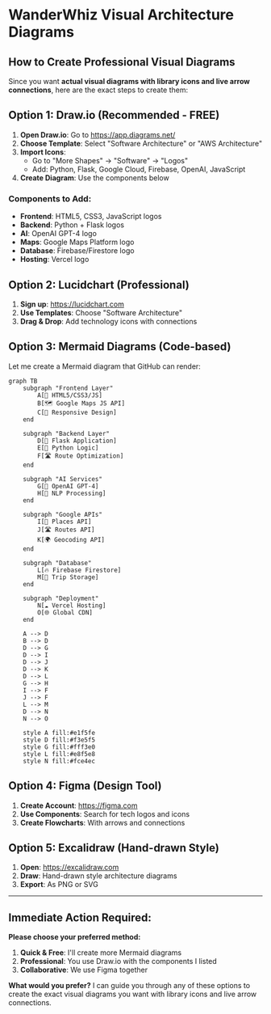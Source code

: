 # WanderWhiz Visual Architecture Diagrams

## How to Create Professional Visual Diagrams

Since you want **actual visual diagrams with library icons and live arrow connections**, here are the exact steps to create them:

## Option 1: Draw.io (Recommended - FREE)

1. **Open Draw.io**: Go to https://app.diagrams.net/
2. **Choose Template**: Select "Software Architecture" or "AWS Architecture"
3. **Import Icons**: 
   - Go to "More Shapes" → "Software" → "Logos"
   - Add: Python, Flask, Google Cloud, Firebase, OpenAI, JavaScript
4. **Create Diagram**: Use the components below

### Components to Add:
- **Frontend**: HTML5, CSS3, JavaScript logos
- **Backend**: Python + Flask logos  
- **AI**: OpenAI GPT-4 logo
- **Maps**: Google Maps Platform logo
- **Database**: Firebase/Firestore logo
- **Hosting**: Vercel logo

## Option 2: Lucidchart (Professional)

1. **Sign up**: https://lucidchart.com
2. **Use Templates**: Choose "Software Architecture" 
3. **Drag & Drop**: Add technology icons with connections

## Option 3: Mermaid Diagrams (Code-based)

Let me create a Mermaid diagram that GitHub can render:

```mermaid
graph TB
    subgraph "Frontend Layer"
        A[📱 HTML5/CSS3/JS] 
        B[🗺️ Google Maps JS API]
        C[📲 Responsive Design]
    end
    
    subgraph "Backend Layer"  
        D[🐍 Flask Application]
        E[🔧 Python Logic]
        F[🛣️ Route Optimization]
    end
    
    subgraph "AI Services"
        G[🧠 OpenAI GPT-4]
        H[🎯 NLP Processing]
    end
    
    subgraph "Google APIs"
        I[📍 Places API]
        J[🛣️ Routes API] 
        K[🌍 Geocoding API]
    end
    
    subgraph "Database"
        L[🔥 Firebase Firestore]
        M[💾 Trip Storage]
    end
    
    subgraph "Deployment"
        N[☁️ Vercel Hosting]
        O[🌐 Global CDN]
    end
    
    A --> D
    B --> D
    D --> G
    D --> I
    D --> J
    D --> K
    D --> L
    G --> H
    I --> F
    J --> F
    L --> M
    D --> N
    N --> O
    
    style A fill:#e1f5fe
    style D fill:#f3e5f5
    style G fill:#fff3e0
    style L fill:#e8f5e8
    style N fill:#fce4ec
```

## Option 4: Figma (Design Tool)

1. **Create Account**: https://figma.com
2. **Use Components**: Search for tech logos and icons
3. **Create Flowcharts**: With arrows and connections

## Option 5: Excalidraw (Hand-drawn Style)

1. **Open**: https://excalidraw.com
2. **Draw**: Hand-drawn style architecture diagrams
3. **Export**: As PNG or SVG

---

## Immediate Action Required:

**Please choose your preferred method:**

1. **Quick & Free**: I'll create more Mermaid diagrams
2. **Professional**: You use Draw.io with the components I listed
3. **Collaborative**: We use Figma together

**What would you prefer?** I can guide you through any of these options to create the exact visual diagrams you want with library icons and live arrow connections.
